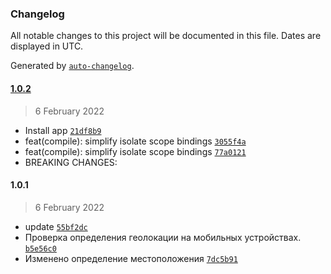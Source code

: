 ### Changelog

All notable changes to this project will be documented in this file. Dates are displayed in UTC.

Generated by [`auto-changelog`](https://github.com/CookPete/auto-changelog).

#### [1.0.2](https://github.com/rodionbgd/weather_test/compare/1.0.1...1.0.2)

> 6 February 2022

- Install app [`21df8b9`](https://github.com/rodionbgd/weather_test/commit/21df8b99506a15a1ba1bd42fbbb1c9f67bbfd687)
- feat(compile): simplify isolate scope bindings [`3055f4a`](https://github.com/rodionbgd/weather_test/commit/3055f4acd60613a5aaac107ae111e0559d64ebae)
- feat(compile): simplify isolate scope bindings [`77a0121`](https://github.com/rodionbgd/weather_test/commit/77a01217feae1a7f49e357634b904132c87890f4)
- BREAKING CHANGES: 

#### 1.0.1

> 6 February 2022

- update [`55bf2dc`](https://github.com/rodionbgd/weather_test/commit/55bf2dc884b4c4048b95761c3b99a7c3c1d6fffd)
- Проверка определения геолокации на мобильных устройствах. [`b5e56c0`](https://github.com/rodionbgd/weather_test/commit/b5e56c0c512f193b2a1008dd3be25d40c1c16588)
- Изменено определение местоположения [`7dc5b91`](https://github.com/rodionbgd/weather_test/commit/7dc5b915a3565d3bc3500f630ce8866a82e6ac70)
